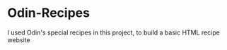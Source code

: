 # Odin-Recipes



<p>I used Odin's special recipes in this project, to build a basic HTML recipe website</p>  